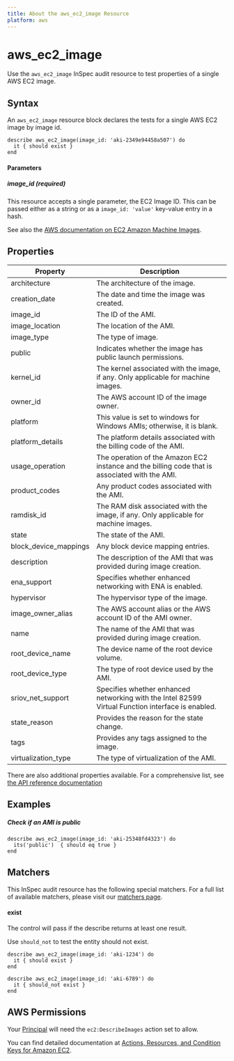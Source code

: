 ```yaml
---
title: About the aws_ec2_image Resource
platform: aws
---
```


# aws\_ec2\_image

Use the `aws_ec2_image` InSpec audit resource to test properties of a single AWS EC2 image.

## Syntax

An `aws_ec2_image` resource block declares the tests for a single AWS EC2 image by image id.

    describe aws_ec2_image(image_id: 'aki-2349e94458a507') do
      it { should exist }
    end

#### Parameters

##### image\_id _(required)_

This resource accepts a single parameter, the EC2 Image ID.
This can be passed either as a string or as a `image_id: 'value'` key-value entry in a hash.

See also the [AWS documentation on EC2 Amazon Machine Images](https://docs.aws.amazon.com/AWSEC2/latest/UserGuide/AMIs.html).


## Properties

|Property                 | Description|
| ---                     | --- |
|architecture             | The architecture of the image. |
|creation\_date           | The date and time the image was created. |
|image\_id                | The ID of the AMI. |
|image\_location          | The location of the AMI. |
|image\_type              | The type of image. |
|public                   | Indicates whether the image has public launch permissions. |
|kernel\_id               | The kernel associated with the image, if any. Only applicable for machine images. |
|owner\_id                | The AWS account ID of the image owner. |
|platform                 | This value is set to windows for Windows AMIs; otherwise, it is blank. |
|platform\_details        | The platform details associated with the billing code of the AMI. |
|usage\_operation         | The operation of the Amazon EC2 instance and the billing code that is associated with the AMI. |
|product\_codes           | Any product codes associated with the AMI. |
|ramdisk\_id              | The RAM disk associated with the image, if any. Only applicable for machine images. |
|state                    | The state of the AMI. |
|block\_device\_mappings  | Any block device mapping entries. |
|description              | The description of the AMI that was provided during image creation. |
|ena\_support             | Specifies whether enhanced networking with ENA is enabled. |
|hypervisor               | The hypervisor type of the image. |
|image\_owner\_alias      | The AWS account alias or the AWS account ID of the AMI owner. |
|name                     | The name of the AMI that was provided during image creation. |
|root\_device\_name       | The device name of the root device volume. |
|root\_device\_type       | The type of root device used by the AMI. |
|sriov\_net\_support      | Specifies whether enhanced networking with the Intel 82599 Virtual Function interface is enabled. |
|state\_reason            | Provides the reason for the state change. |
|tags                     | Provides any tags assigned to the image. |
|virtualization\_type     | The type of virtualization of the AMI. |

There are also additional properties available. For a comprehensive list, see [the API reference documentation](https://docs.aws.amazon.com/AWSEC2/latest/APIReference/API_Image.html)

## Examples

##### Check if an AMI is public
    describe aws_ec2_image(image_id: 'aki-25348fd4323') do
      its('public')  { should eq true }
    end

## Matchers

This InSpec audit resource has the following special matchers. For a full list of available matchers, please visit our [matchers page](https://www.inspec.io/docs/reference/matchers/).
   
#### exist

The control will pass if the describe returns at least one result.

Use `should_not` to test the entity should not exist.

    describe aws_ec2_image(image_id: 'aki-1234') do
      it { should exist }
    end

    describe aws_ec2_image(image_id: 'aki-6789') do
      it { should_not exist }
    end

## AWS Permissions

Your [Principal](https://docs.aws.amazon.com/IAM/latest/UserGuide/intro-structure.html#intro-structure-principal) will need the `ec2:DescribeImages` action set to allow.

You can find detailed documentation at [Actions, Resources, and Condition Keys for Amazon EC2](https://docs.aws.amazon.com/IAM/latest/UserGuide/list_amazonec2.html).
